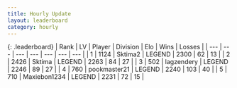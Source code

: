 ```yaml
---
title: Hourly Update
layout: leaderboard
category: hourly
---
```


{: .leaderboard}
| Rank | LV | Player | Division | Elo | Wins | Losses |
| --- | --- | --- | --- | --- | --- | --- |
| <span data-change="0">1</span> | 1124 | <span title="ID: 402846">Sktima2</span> | LEGEND | <span data-change="0">2300</span> | <span data-change="0">62</span> | <span data-change="0">13</span> |
| <span data-change="0">2</span> | 2426 | <span title="ID: 353063">Sktima</span> | LEGEND | <span data-change="0">2263</span> | <span data-change="0">84</span> | <span data-change="0">27</span> |
| <span data-change="0">3</span> | 502 | <span title="ID: 628282">lagzendery</span> | LEGEND | <span data-change="0">2246</span> | <span data-change="0">89</span> | <span data-change="0">27</span> |
| <span data-change="0">4</span> | 760 | <span title="ID: 652474">pookmaster21</span> | LEGEND | <span data-change="4">2240</span> | <span data-change="1">103</span> | <span data-change="0">40</span> |
| <span data-change="0">5</span> | 710 | <span title="ID: 410122">Maxiebon1234</span> | LEGEND | <span data-change="0">2231</span> | <span data-change="0">72</span> | <span data-change="0">15</span> |